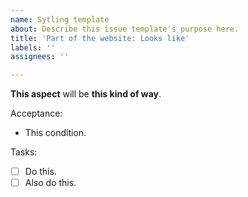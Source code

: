 ```yaml
---
name: Sytling template
about: Describe this issue template's purpose here.
title: 'Part of the website: Looks like'
labels: ''
assignees: ''

---
```


**This aspect** will be **this kind of way**.

Acceptance:
- This condition.

Tasks:
- [ ] Do this.
- [ ] Also do this.
